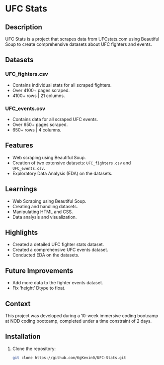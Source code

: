 # UFC Stats

## Description

UFC Stats is a project that scrapes data from UFCstats.com using Beautiful Soup to create comprehensive datasets about UFC fighters and events.

## Datasets

### UFC_fighters.csv
- Contains individual stats for all scraped fighters.
- Over 4100+ pages scraped.
- 4100+ rows | 21 columns.

### UFC_events.csv
- Contains data for all scraped UFC events.
- Over 650+ pages scraped.
- 650+ rows | 4 columns.

## Features

- Web scraping using Beautiful Soup.
- Creation of two extensive datasets: `UFC_fighters.csv` and `UFC_events.csv`.
- Exploratory Data Analysis (EDA) on the datasets.

## Learnings

- Web Scraping using Beautiful Soup.
- Creating and handling datasets.
- Manipulating HTML and CSS.
- Data analysis and visualization.

## Highlights

- Created a detailed UFC fighter stats dataset.
- Created a comprehensive UFC events dataset.
- Conducted EDA on the datasets.

## Future Improvements

- Add more data to the fighter events dataset.
- Fix ‘height’ Dtype to float.

## Context

This project was developed during a 10-week immersive coding bootcamp at NOD coding bootcamp, completed under a time constraint of 2 days.

## Installation

1. Clone the repository:
   ```bash
   git clone https://github.com/KgKevin0/UFC-Stats.git
